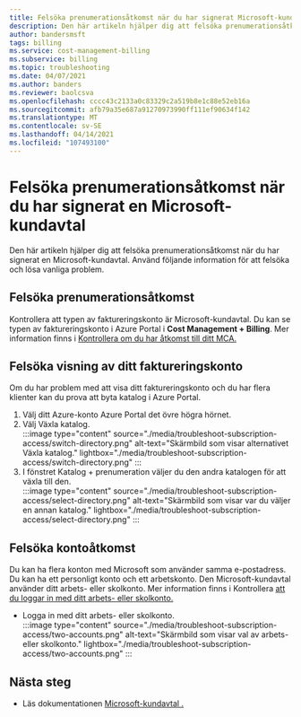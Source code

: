 ```yaml
---
title: Felsöka prenumerationsåtkomst när du har signerat Microsoft-kundavtal – Azure
description: Den här artikeln hjälper dig att felsöka prenumerationsåtkomst när du har signerat en Microsoft-kundavtal.
author: bandersmsft
tags: billing
ms.service: cost-management-billing
ms.subservice: billing
ms.topic: troubleshooting
ms.date: 04/07/2021
ms.author: banders
ms.reviewer: baolcsva
ms.openlocfilehash: cccc43c2133a0c83329c2a519b8e1c88e52eb16a
ms.sourcegitcommit: afb79a35e687a91270973990ff111ef90634f142
ms.translationtype: MT
ms.contentlocale: sv-SE
ms.lasthandoff: 04/14/2021
ms.locfileid: "107493100"
---
```

# <a name="troubleshoot-subscription-access-after-you-sign-a-microsoft-customer-agreement"></a>Felsöka prenumerationsåtkomst när du har signerat en Microsoft-kundavtal

Den här artikeln hjälper dig att felsöka prenumerationsåtkomst när du har signerat en Microsoft-kundavtal. Använd följande information för att felsöka och lösa vanliga problem.

## <a name="troubleshoot-subscription-access"></a>Felsöka prenumerationsåtkomst

Kontrollera att typen av faktureringskonto är Microsoft-kundavtal. Du kan se typen av faktureringskonto i Azure Portal i **Cost Management + Billing**. Mer information finns i [Kontrollera om du har åtkomst till ditt MCA.](../understand/mca-understand-your-usage.md#check-access-to-a-microsoft-customer-agreement)

## <a name="troubleshoot-viewing-your-billing-account"></a>Felsöka visning av ditt faktureringskonto

Om du har problem med att visa ditt faktureringskonto och du har flera klienter kan du prova att byta katalog i Azure Portal.

1. Välj ditt Azure-konto Azure Portal det övre högra hörnet.
1. Välj Växla katalog.  
    :::image type="content" source="./media/troubleshoot-subscription-access/switch-directory.png" alt-text="Skärmbild som visar alternativet Växla katalog." lightbox="./media/troubleshoot-subscription-access/switch-directory.png" :::
1. I fönstret Katalog + prenumeration väljer du den andra katalogen för att växla till den.  
    :::image type="content" source="./media/troubleshoot-subscription-access/select-directory.png" alt-text="Skärmbild som visar var du väljer en annan katalog." lightbox="./media/troubleshoot-subscription-access/select-directory.png" :::

## <a name="troubleshoot-account-access"></a>Felsöka kontoåtkomst

Du kan ha flera konton med Microsoft som använder samma e-postadress. Du kan ha ett personligt konto och ett arbetskonto. Den Microsoft-kundavtal använder ditt arbets- eller skolkonto. Mer information finns i Kontrollera [att du loggar in med ditt arbets- eller skolkonto.](https://support.microsoft.com/office/which-account-do-you-want-to-use-2b5bbd7a-7df6-4283-beff-8015e28eb7b9)

- Logga in med ditt arbets- eller skolkonto.  
    :::image type="content" source="./media/troubleshoot-subscription-access/two-accounts.png" alt-text="Skärmbild som visar val av arbets- eller skolkonto." lightbox="./media/troubleshoot-subscription-access/two-accounts.png" :::

## <a name="next-steps"></a>Nästa steg

- Läs dokumentationen [Microsoft-kundavtal .](https://docs.microsoft.com/azure/cost-management-billing/microsoft-customer-agreement/) 